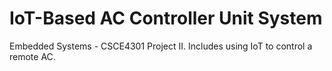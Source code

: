 # IoT-Based AC Controller Unit System
 Embedded Systems - CSCE4301 Project II. Includes using IoT to control  a remote AC.
